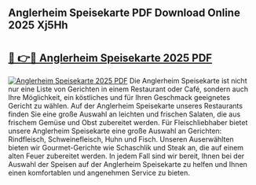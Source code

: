 ## Anglerheim Speisekarte PDF Download Online 2025 Xj5Hh

# <h2><a href="http://gcd0v7y.nevu.top/?p=Anglerheim+Speisekarte">🔗 👉🔴 Anglerheim Speisekarte 2025 PDF</a></h2>

[![Anglerheim Speisekarte 2025 PDF](https://i.imgur.com/dBaPXMq.png)](http://gcd0v7y.nevu.top/?p=Anglerheim+Speisekarte)
Die Anglerheim Speisekarte ist nicht nur eine Liste von Gerichten in einem Restaurant oder Café, sondern auch Ihre Möglichkeit, ein köstliches und für Ihren Geschmack geeignetes Gericht zu wählen. Auf der Anglerheim Speisekarte unseres Restaurants finden Sie eine große Auswahl an leichten und frischen Salaten, die aus frischem Gemüse und Obst zubereitet werden. Für Fleischliebhaber bietet unsere Anglerheim Speisekarte eine große Auswahl an Gerichten: Rindfleisch, Schweinefleisch, Huhn und Fisch. Unseren Auserwählten bieten wir Gourmet-Gerichte wie Schaschlik und Steak an, die auf einem alten Feuer zubereitet werden. In jedem Fall sind wir bereit, Ihnen bei der Auswahl der Speisen auf der Anglerheim Speisekarte zu helfen und Ihnen einen komfortablen und angenehmen Service zu bieten.
